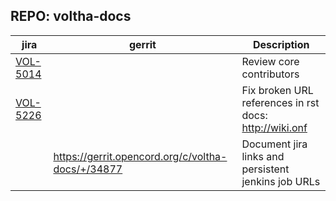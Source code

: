 

REPO: voltha-docs
-----------------

| jira | gerrit | Description |
| -----| ------ | ------------|
| [VOL-5014](https://jira.opencord.org/browse/VOL-5014) | | Review core contributors |
| [VOL-5226](https://jira.opencord.org/browse/VOL-5226) | | Fix broken URL references in rst docs: http://wiki.onf |
| | https://gerrit.opencord.org/c/voltha-docs/+/34877 | Document jira links and persistent jenkins job URLs |